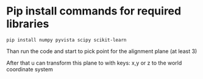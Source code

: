 # Pip install commands for required libraries
```
pip install numpy pyvista scipy scikit-learn
```

Than run the code and start to pick point for the alignment plane (at least 3)

After that u can transform this plane to with keys: x,y or z to the world coordinate system
